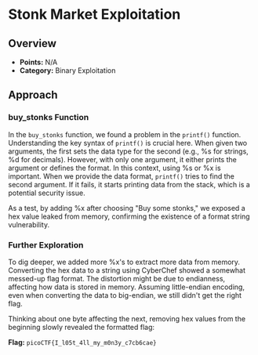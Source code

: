 # Stonk Market Exploitation


## Overview

- **Points:** N/A
- **Category:** Binary Exploitation

## Approach

### buy_stonks Function

In the `buy_stonks` function, we found a problem in the `printf()` function. Understanding the key syntax of `printf()` is crucial here. When given two arguments, the first sets the data type for the second (e.g., %s for strings, %d for decimals).
However, with only one argument, it either prints the argument or defines the format. In this context, using %s or %x is important. When we provide the data format, `printf()` tries to find the second argument.
If it fails, it starts printing data from the stack, which is a potential security issue.

As a test, by adding %x after choosing "Buy some stonks," we exposed a hex value leaked from memory, confirming the existence of a format string vulnerability.

### Further Exploration

To dig deeper, we added more %x's to extract more data from memory. Converting the hex data to a string using CyberChef showed a somewhat messed-up flag format. The distortion might be due to endianness, affecting how data is stored in memory.
Assuming little-endian encoding, even when converting the data to big-endian, we still didn't get the right flag.

Thinking about one byte affecting the next, removing hex values from the beginning slowly revealed the formatted flag:

**Flag:** `picoCTF{I_l05t_4ll_my_m0n3y_c7cb6cae}`
